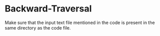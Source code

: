 # Backward-Traversal

Make sure that the input text file mentioned in the code is present in the same directory as the code file.
